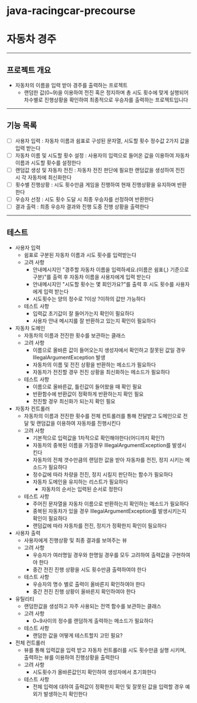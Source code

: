 # java-racingcar-precourse
# 자동차 경주

---

## 프로젝트 개요
- 자동차의 이름을 입력 받아 경주를 출력하는 프로젝트
  - 랜덤한 값(0~9)을 이용하여 전진 혹은 정지하며 총 시도 횟수에 맞게 실행되어 차수별로 진행상황을 확인하여 최종적으로 우승자를 출력하는 프로젝트입니다

---

## 기능 목록
- [ ] 사용자 입력 : 자동차 이름과 쉼표로 구성된 문자열, 시도할 횟수 정수값 2가지 값을 입력 받는다
- [ ] 자동차 이름 및 시도할 횟수 설정 : 사용자의 입력으로 들어온 값을 이용하여 자동차 이름과 시도할 횟수를 설정한다
- [ ] 랜덤값 생성 및 자동차 전진 : 자동차 전진 판단에 필요한 랜덤값을 생성하여 전진 시 각 자동차에 최신화한다
- [ ] 횟수별 진행상황 : 시도 횟수만큼 게임을 진행하여 현재 진행상황을 유지하며 반환한다
- [ ] 우승자 선정 : 시도 횟수 도달 시 최종 우승자를 선정하여 반환한다
- [ ] 결과 출력 : 최종 우승자 결과와 진행 도중 진행 상황을 출력한다

---


## 테스트
- 사용자 입력
  - 쉼표로 구분된 자동차 이름과 시도 횟수를 입력받는다
  - 고려 사항
    - 안내메시지인 "경주할 자동차 이름을 입력하세요.(이름은 쉼표(,) 기준으로 구분)"를 출력 후 자동차 이름을 사용자에게 입력 받는다
    - 안내메시지인 "시도할 횟수는 몇 회인가요?"를 출력 후 시도 횟수를 사용자에게 입력 받는다
    - 시도횟수는 양의 정수로 ?이상 ?이하의 값만 가능하다
  - 테스트 사항
    - 입력값 초기값이 잘 들어가는지 확인이 필요하다
    - 사용자 안내 메시지를 잘 반환하고 있는지 확인이 필요하다
- 자동차 도메인
  - 자동차의 이름과 전진한 횟수를 보관하는 클래스
  - 고려 사항
    - 이름으로 올바른 값이 들어오는지 생성자에서 확인하고 잘못된 값일 경우 IllegalArgumentException 발생
    - 자동차의 이름 및 전진 상황을 반환하는 메소드가 필요하다
    - 자동차가 전진할 경우 전진 상황을 최신화하는 메소드가 필요하다
  - 테스트 사항
    - 이름으로 올바른값, 틀린값이 들어왔을 때 확인 필요
    - 반환함수에 반환값이 정확하게 반환하는지 확인 필요
    - 전진할 경우 최신화가 되는지 확인 필요
- 자동차 컨트롤러
  - 자동차의 이름과 전진한 횟수를 전체 컨트롤러를 통해 전달받고 도메인으로 전달 및 랜덤값을 이용하여 자동차를 진행시킨다
  - 고려 사항
    - 기본적으로 입력값을 1차적으로 확인해야한다(어디까지 확인?)
    - 자동차의 중복된 이름을 가질경우 IllegalArgumentException를 발생시킨다
    - 자동차의 전체 갯수만큼의 랜덤한 값을 받아 자동차를 전진, 정지 시키는 메소드가 필요하다
    - 정수값에 따라 차량을 전진, 정지 시킬지 판단하는 함수가 필요하다
    - 자동차 도메인을 유지하는 리스트가 필요하다
      - 자동차의 순서는 입력된 순서로 정한다
  - 테스트 사항
    - 주어진 문자열을 자동차 이름으로 반환하는지 확인하는 메소드가 필요하다
    - 중복된 자동차가 있을 경우 IllegalArgumentException를 발생시키는지 확인이 필요하다
    - 랜덤값에 따라 자동차를 전진, 정지가 정확한지 확인이 필요하다
- 사용자 출력
  - 사용자에게 진행상황 및 최종 결과를 보여주는 뷰
  - 고려 사항
    - 우승자가 여러명일 경우와 한명일 경우를 모두 고려하여 출력값을 구현하여야 한다
    - 중간 전진 진행 상황을 시도 횟수만큼 출력하여야 한다
  - 테스트 사항
    - 우승자의 명수 별로 출력이 올바른지 확인하여야 한다
    - 중간 전진 진행 상황이 올바른지 확인하여야 한다
- 유틸리티
  - 랜덤한값을 생성하고 자주 사용되는 전역 함수를 보관하는 클래스
  - 고려 사항
    - 0~9사이의 정수를 랜덤하게 출력하는 메소드가 필요하다
  - 테스트 사항
    - 랜덤한 값을 어떻게 테스트할지 고민 필요?
- 전체 컨트롤러
  - 뷰를 통해 입력값을 입력 받고 자동차 컨트롤러를 시도 횟수만큼 실행 시키며, 출력하는 뷰를 이용하여 진행상황을 출력한다
  - 고려 사항
    - 시도횟수가 올바른값인지 확인하여 생성자에서 초기화한다
  - 테스트 사항
    - 전체 입력에 대하여 출력값이 정확한지 확인 및 잘못된 값을 입력할 경우 예외가 발생하는지 확인한다